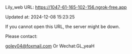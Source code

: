 Lily_web URL: https://1047-61-165-102-156.ngrok-free.app

Updated at: 2024-12-08 15:23:25

If you cannot open this URL, the server might be down.

Please contact: 

goley04@foxmail.com Or Wechat:GL_yeaH